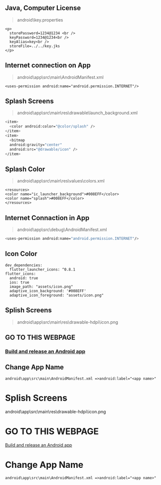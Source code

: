 
## Java, Computer License
> android\key.properties
```
<p> 
  storePassword=1234@1234 <br />
  keyPassword=1234@1234<br />
  keyAlias=key<br />
  storeFile=../../key.jks
</p>
```

## Internet connection on App
> android\app\src\main\AndroidManifest.xml

```
<uses-permission android:name="android.permission.INTERNET"/>
```

## Splash Screens
> android\app\src\main\res\drawable\launch_background.xml

```bash
<item>
  <color android:color="@color/splash" />  
</item>
<item>
  <bitmap
  android:gravity="center"
  android:src="@drawable/icon" />
</item>
```

## Splash Color

> android\app\src\main\res\values\colors.xml

```
<resources>
<color name="ic_launcher_background">#008EFF</color>
<color name="splash">#008EFF</color>
</resources>
```

## Internet Connaction in App

> android\app\src\debug\AndroidManifest.xml
```bash
<uses-permission android:name="android.permission.INTERNET"/>
```
## Icon Color
```
dev_dependencies:
  flutter_launcher_icons: ^0.8.1
flutter_icons:
  android: true
  ios: true
  image_path: "assets/icon.png"
  adaptive_icon_background: '#008EFF'
  adaptive_icon_foreground: "assets/icon.png"
```
## Splish Screens
> android\app\src\main\res\drawable-hdpi\icon.png
## GO TO THIS WEBPAGE
### [Build and release an Android app](https://flutter.dev/docs/deployment/android)

##  Change App Name 

```
android\app\src\main\AndroidManifest.xml =>android:label="<app name>"
```

# Splish Screens
android\app\src\main\res\drawable-hdpi\icon.png
# GO TO THIS WEBPAGE
[Build and release an Android app](https://flutter.dev/docs/deployment/android)
#  Change App Name 
```
android\app\src\main\AndroidManifest.xml =>android:label="<app name>"
```
